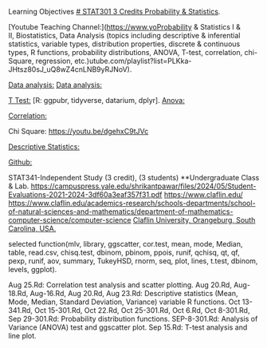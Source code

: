 Learning Objectives [# STAT301 3 Credits Probability & Statistics](https://pawar1550.wixsite.com/claflin-courses/copy-of-stat341-2).

[Youtube Teaching Channel:](https://www.yoProbability & Statistics I & II, Biostatistics, Data Analysis (topics including descriptive & inferential statistics, variable types, distribution properties, discrete & continuous types, R functions, probability distributions, ANOVA, T-test, correlation, chi-Square, regression, etc.)utube.com/playlist?list=PLKka-JHtsz80sJ_uQ8wZ4cnLNB9yRJNoV).

[Data analysis:](https://youtu.be/WIvehDeVRak)
[Data analysis:](https://youtu.be/dhIjTt26YKQ)

[T Test:](https://youtu.be/sIpMsN90Dt8)
[R: ggpubr, tidyverse, datarium, dplyr].
[Anova:](https://youtu.be/Z-S4CfsRHA0)

[Correlation:](https://youtu.be/yndToTyudUQ)

Chi Square: https://youtu.be/dgehxC9tJVc

[Descriptive Statistics:](https://youtu.be/09SCdQPVShU)

[Github:](https://github.com/spawar2/STAT302)

STAT341-Independent Study (3 credit), (3 students) **Undergraduate Class & Lab. https://campuspress.yale.edu/shrikantpawar/files/2024/05/Student-Evaluations-2021-2024-3df60a3eaf357f31.pdf
https://www.claflin.edu/ https://www.claflin.edu/academics-research/schools-departments/school-of-natural-sciences-and-mathematics/department-of-mathematics-computer-science/computer-science
[Claflin University, Orangeburg, South Carolina, USA.](https://www.claflin.edu/docs/default-source/academic-affairs-student-services/2018-2020-undergraduate-catalog_final_aug-21-2019_web.pdf?sfvrsn=15bf3f0e_6)

selected function(mlv, library, ggscatter, cor.test, mean, mode, Median, table, read.csv, chisq.test, dbinom, pbinom, ppois, runif, qchisq, qt, qf, pexp, runif, aov, summary, TukeyHSD, rnorm, seq, plot, lines, t.test, dbinom, levels, ggplot).


Aug 25.Rd: Correlation test analysis and scatter plotting.
Aug 20.Rd, Aug-18.Rd, Aug-16.Rd, Aug 20.Rd, Aug 23.Rd: Descriptive statistics (Mean, Mode, Median, Standard Deviation, Variance) variable R functions.
Oct 13-341.Rd, Oct 15-301.Rd, Oct 22.Rd, Oct 25-301.Rd, Oct 6.Rd, Oct 8-301.Rd, Sep 29-301.Rd: Probability distribution functions.
SEP-8-301.Rd: Analysis of Variance (ANOVA) test and ggscatter plot.
Sep 15.Rd: T-test analysis and line plot.
